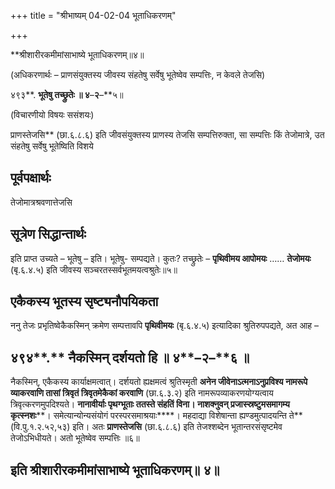+++
title = "श्रीभाष्यम् 04-02-04 भूताधिकरणम्"

+++


**श्रीशारीरकमीमांसाभाष्ये भूताधिकरणम्॥४॥

(अधिकरणार्थः – प्राणसंयुक्तस्य जीवस्य संहतेषु सर्वेषु भूतेष्वेव सम्पत्तिः, न केवले तेजसि)

४९३**. **भूतेषु तच्छ्रुतेः ॥ ४**–**२**–**५॥

(विचारणीयो विषयः ससंशयः)

प्राणस्तेजसि** (छा.६.८.६) इति जीवसंयुक्तस्य प्राणस्य तेजसि सम्पत्तिरुक्ता, सा सम्पत्तिः किं तेजोमात्रे, उत संहतेषु सर्वेषु भूतेष्विति विशये

## पूर्वपक्षार्थः

तेजोमात्रश्रवणात्तेजसि

## सूत्रेण सिद्धान्तार्थः

इति प्राप्त उच्यते – भूतेषु – इति। भूतेषु- सम्पद्यते। कुतः? तच्छ्रुतेः – **पृथिवीमय आपोमयः** …… **तेजोमयः** (बृ.६.४.५) इति जीवस्य सञ्चरतस्सर्वभूतमयत्वश्रुतेः॥५॥

## एकैकस्य भूतस्य सृष्ट्यनौपयिकता

ननु तेजः प्रभृतिष्वेकैकस्मिन् क्रमेण सम्पत्तावपि **पृथिवीमयः** (बृ.६.४.५) इत्यादिका श्रुतिरुपपद्यते, अत आह –

## ४९४**.** नैकस्मिन् दर्शयतो हि ॥ ४**–**२**–**६ ॥

नैकस्मिन्, एकैकस्य कार्याक्षमत्वात्। दर्शयतो ह्यक्षमत्वं श्रुतिस्मृती
**अनेन जीवेनाऽत्मनाऽनुप्रविश्य नामरूपे व्याकरवाणि तासां त्रिवृतं त्रिवृतमेकैकां करवाणि** (छा.६.३.२) इति नामरूपव्याकरणयोग्यत्वाय त्रिवृत्करणमुपदिश्यते। **नानावीर्याः पृथग्भूताः ततस्ते संहतिं विना। नाशक्नुवन् प्रजास्स्रष्टुमसमागम्य कृत्स्नशः****। समेत्यान्योन्यसंयोगं परस्परसमाश्रयाः****। महदाद्या विशेषान्ता ह्यण्डमुत्पादयन्ति ते** (वि.पु.१.२.५२,५३) इति। अतः **प्राणस्तेजसि** (छा.६.८.६) इति तेजश्शब्देन भूतान्तरसंसृष्टमेव तेजोऽभिधीयते। अतो भूतेष्वेव सम्पत्तिः ॥६॥

## इति श्रीशारीरकमीमांसाभाष्ये भूताधिकरणम्॥ ४॥


